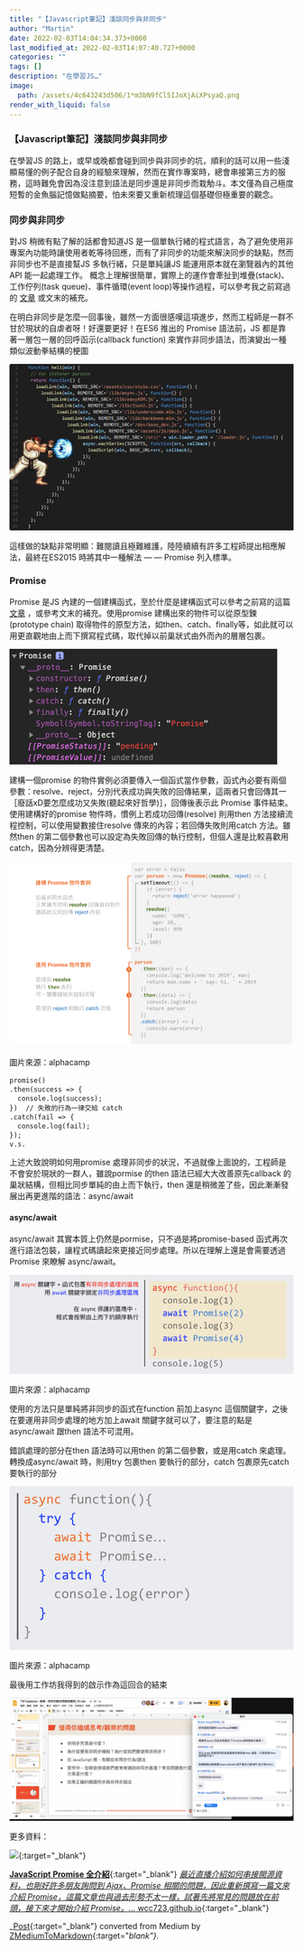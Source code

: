 ```yaml
---
title: "【Javascript筆記】淺談同步與非同步"
author: "Martin"
date: 2022-02-03T14:04:34.373+0000
last_modified_at: 2022-02-03T14:07:40.727+0000
categories: ""
tags: []
description: "在學習JS…"
image:
  path: /assets/4c643243d506/1*m3bN9fCl5IJoXjAiXPsyaQ.png
render_with_liquid: false
---
```


### 【Javascript筆記】淺談同步與非同步

在學習JS 的路上，或早或晚都會碰到同步與非同步的坑，順利的話可以用一些淺顯易懂的例子配合自身的經驗來理解，然而在實作專案時，總會串接第三方的服務，這時難免會因為沒注意到語法是同步還是非同步而栽觔斗。本文僅為自己極度短暫的金魚腦記憶做點摘要，怕未來要又重新梳理這個基礎但極重要的觀念。
### 同步與非同步

對JS 稍微有點了解的話都會知道JS 是一個單執行緒的程式語言，為了避免使用非專案內功能時讓使用者乾等待回應，而有了非同步的功能來解決同步的缺點，然而非同步也不是直接幫JS 多執行緒，只是單純讓JS 能運用原本就在瀏覽器內的其他API 能一起處理工作。
概念上理解很簡單，實際上的運作會牽扯到堆疊\(stack\)、工作佇列\(task queue\)、事件循環\(event loop\)等操作過程，可以參考我之前寫過的 [文章](../583fe5e6d450/) 或文末的補充。

在明白非同步是怎麼一回事後，雖然一方面很感嘆這項進步，然而工程師是一群不甘於現狀的自虐者呀！好還要更好！在ES6 推出的 Promise 語法前，JS 都是靠著一層包一層的回呼函示\(callback function\) 來實作非同步語法，而演變出一種類似波動拳結構的梗圖


![](/assets/4c643243d506/1*m3bN9fCl5IJoXjAiXPsyaQ.png)


這樣做的缺點非常明顯：難閱讀且極難維護，陸陸續續有許多工程師提出相應解法，最終在ES2015 時將其中一種解法 — — Promise 列入標準。
### Promise

Promise 是JS 內建的一個建構函式，至於什麼是建構函式可以參考之前寫的這篇 [文章](../db6b381ddb34/) ，或參考文末的補充。使用promise 建構出來的物件可以從原型鍊\(prototype chain\) 取得物件的原型方法，如then、catch、finally等，如此就可以用更直觀地由上而下撰寫程式碼，取代掉以前巢狀式由外而內的層層包裹。


![](/assets/4c643243d506/1*UUdC2lP4ZsTaTXo0u4kmEw.png)


建構一個promise 的物件實例必須要傳入一個函式當作參數，函式內必要有兩個參數：resolve、reject，分別代表成功與失敗的回傳結果，這兩者只會回傳其一［廢話xD要怎麼成功又失敗\(聽起來好哲學\)］，回傳後表示此 Promise 事件結束。使用建構好的promise 物件時，慣例上若成功回傳\(resolve\) 則用then 方法接續流程控制，可以使用變數接住resolve 傳來的內容；若回傳失敗則用catch 方法。雖然then 的第二個參數也可以設定為失敗回傳的執行控制，但個人還是比較喜歡用catch，因為分辨得更清楚。


![圖片來源：alphacamp](/assets/4c643243d506/1*8stXTOjdkI39N1vcCJbv9w.png)

圖片來源：alphacamp
```
promise()   
.then(success => {     
  console.log(success);   
})  // 失敗的行為一律交給 catch   
.catch(fail => {     
  console.log(fail);   
});
v.s.
```

上述大致說明如何用promise 處理非同步的狀況，不過就像上面說的，工程師是不會安於現狀的一群人，雖說pormise 的then 語法已經大大改善原先callback 的巢狀結構，但相比同步單純的由上而下執行，then 還是稍微差了些，因此漸漸發展出再更進階的語法：async/await
#### async/await

async/await 其實本質上仍然是pormise，只不過是將promise\-based 函式再次進行語法包裝，讓程式碼讀起來更接近同步處理。所以在理解上還是會需要透過 Promise 來瞭解 async/await。


![圖片來源：alphacamp](/assets/4c643243d506/1*pIG1n-tKS1rFKyHvsRR_-Q.png)

圖片來源：alphacamp

使用的方法只是單純將非同步的函式在function 前加上async 這個關鍵字，之後在要運用非同步處理的地方加上await 關鍵字就可以了，要注意的點是async/await 跟then 語法不可混用。

錯誤處理的部分在then 語法時可以用then 的第二個參數，或是用catch 來處理。轉換成async/await 時，則用try 包裹then 要執行的部分，catch 包裹原先catch 要執行的部分


![圖片來源：alphacamp](/assets/4c643243d506/1*KlXhRFi70nQ39Du4jDoAeg.png)

圖片來源：alphacamp

最後用工作坊我得到的啟示作為這回合的結束


![](/assets/4c643243d506/1*Elz3QDQ0oAplC32f2sisPA.png)


更多資料：


[![](https://2.bp.blogspot.com/-a2hP5FXgp8c/WZ6mP7niAAI/AAAAAAAA0sc/FAoV5vNJS3sJnIhXJBUb5ABasR6_SuNhQCLcBGAs/w1200-h630-p-k-no-nu/maxresdefault.jpg)](https://pjchender.blogspot.com/2017/08/javascript-learn-event-loop-stack-queue.html){:target="_blank"}


[**JavaScript Promise 全介紹**](https://wcc723.github.io/development/2020/02/16/all-new-promise/){:target="_blank"} 
[_最近直播介紹如何串接開源資料，也剛好許多朋友詢問到 Ajax、Promise 相關的問題，因此重新撰寫一篇文來介紹 Promise，這篇文章也與過去形勢不太一樣，試著先將常見的問題放在前頭，接下來才開始介紹 Promise。…_ wcc723\.github\.io](https://wcc723.github.io/development/2020/02/16/all-new-promise/){:target="_blank"}



_[Post](https://medium.com/@martin87713/javascript%E7%AD%86%E8%A8%98-%E6%B7%BA%E8%AB%87%E5%90%8C%E6%AD%A5%E8%88%87%E9%9D%9E%E5%90%8C%E6%AD%A5-4c643243d506){:target="_blank"} converted from Medium by [ZMediumToMarkdown](https://github.com/ZhgChgLi/ZMediumToMarkdown){:target="_blank"}._

